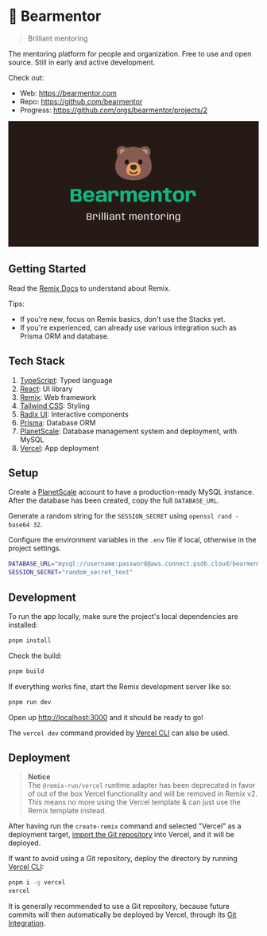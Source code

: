 # 🐻 Bearmentor

> Brilliant mentoring

The mentoring platform for people and organization. Free to use and open source. Still in early and active development.

Check out:

- Web: <https://bearmentor.com>
- Repo: <https://github.com/bearmentor>
- Progress: <https://github.com/orgs/bearmentor/projects/2>

![Bearmentor](public/images/bearmentor.png)

## Getting Started

Read the [Remix Docs](https://remix.run/docs) to understand about Remix.

Tips:

- If you're new, focus on Remix basics, don't use the Stacks yet.
- If you're experienced, can already use various integration such as Prisma ORM and database.

## Tech Stack

1. [TypeScript](https://typescriptlang.org): Typed language
2. [React](https://react.dev): UI library
3. [Remix](https://remix.run): Web framework
4. [Tailwind CSS](https://tailwindcss.com): Styling
5. [Radix UI](https://radix-ui.com): Interactive components
6. [Prisma](https://prisma.io): Database ORM
7. [PlanetScale](https://planetscale.com): Database management system and deployment, with MySQL
8. [Vercel](https://vercel.com): App deployment

## Setup

Create a [PlanetScale](https://planetscale.com) account to have a production-ready MySQL instance. After the database has been created, copy the full `DATABASE_URL`.

Generate a random string for the `SESSION_SECRET` using `openssl rand -base64 32`.

Configure the environment variables in the `.env` file if local, otherwise in the project settings.

```sh
DATABASE_URL="mysql://username:password@aws.connect.psdb.cloud/bearmentor?sslaccept=strict"
SESSION_SECRET="random_secret_text"
```

## Development

To run the app locally, make sure the project's local dependencies are installed:

```sh
pnpm install
```

Check the build:

```sh
pnpm build
```

If everything works fine, start the Remix development server like so:

```sh
pnpm run dev
```

Open up [http://localhost:3000](http://localhost:3000) and it should be ready to go!

The `vercel dev` command provided by [Vercel CLI](https://vercel.com/cli) can also be used.

## Deployment

> **Notice**  
> The `@remix-run/vercel` runtime adapter has been deprecated in favor of out of
> the box Vercel functionality and will be removed in Remix v2.  
> This means no more using the Vercel template & can just use the Remix
> template instead.

After having run the `create-remix` command and selected "Vercel" as a deployment target, [import the Git repository](https://vercel.com/new) into Vercel, and it will be deployed.

If want to avoid using a Git repository, deploy the directory by running [Vercel CLI](https://vercel.com/cli):

```sh
pnpm i -g vercel
vercel
```

It is generally recommended to use a Git repository, because future commits will then automatically be deployed by Vercel, through its [Git Integration](https://vercel.com/docs/concepts/git).
